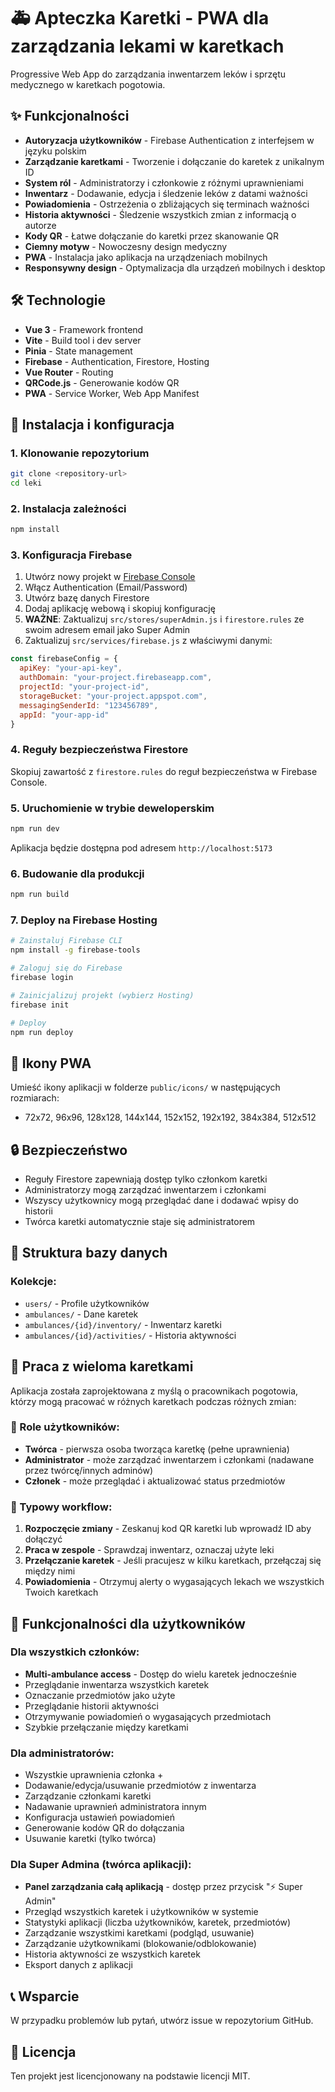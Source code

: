 # 🚑 Apteczka Karetki - PWA dla zarządzania lekami w karetkach

Progressive Web App do zarządzania inwentarzem leków i sprzętu medycznego w karetkach pogotowia.

## ✨ Funkcjonalności

- **Autoryzacja użytkowników** - Firebase Authentication z interfejsem w języku polskim
- **Zarządzanie karetkami** - Tworzenie i dołączanie do karetek z unikalnym ID
- **System ról** - Administratorzy i członkowie z różnymi uprawnieniami
- **Inwentarz** - Dodawanie, edycja i śledzenie leków z datami ważności
- **Powiadomienia** - Ostrzeżenia o zbliżających się terminach ważności
- **Historia aktywności** - Śledzenie wszystkich zmian z informacją o autorze
- **Kody QR** - Łatwe dołączanie do karetki przez skanowanie QR
- **Ciemny motyw** - Nowoczesny design medyczny
- **PWA** - Instalacja jako aplikacja na urządzeniach mobilnych
- **Responsywny design** - Optymalizacja dla urządzeń mobilnych i desktop

## 🛠️ Technologie

- **Vue 3** - Framework frontend
- **Vite** - Build tool i dev server
- **Pinia** - State management
- **Firebase** - Authentication, Firestore, Hosting
- **Vue Router** - Routing
- **QRCode.js** - Generowanie kodów QR
- **PWA** - Service Worker, Web App Manifest

## 🚀 Instalacja i konfiguracja

### 1. Klonowanie repozytorium

```bash
git clone <repository-url>
cd leki
```

### 2. Instalacja zależności

```bash
npm install
```

### 3. Konfiguracja Firebase

1. Utwórz nowy projekt w [Firebase Console](https://console.firebase.google.com)
2. Włącz Authentication (Email/Password)
3. Utwórz bazę danych Firestore
4. Dodaj aplikację webową i skopiuj konfigurację
5. **WAŻNE**: Zaktualizuj `src/stores/superAdmin.js` i `firestore.rules` ze swoim adresem email jako Super Admin
6. Zaktualizuj `src/services/firebase.js` z właściwymi danymi:

```javascript
const firebaseConfig = {
  apiKey: "your-api-key",
  authDomain: "your-project.firebaseapp.com",
  projectId: "your-project-id",
  storageBucket: "your-project.appspot.com",
  messagingSenderId: "123456789",
  appId: "your-app-id"
}
```

### 4. Reguły bezpieczeństwa Firestore

Skopiuj zawartość z `firestore.rules` do reguł bezpieczeństwa w Firebase Console.

### 5. Uruchomienie w trybie deweloperskim

```bash
npm run dev
```

Aplikacja będzie dostępna pod adresem `http://localhost:5173`

### 6. Budowanie dla produkcji

```bash
npm run build
```

### 7. Deploy na Firebase Hosting

```bash
# Zainstaluj Firebase CLI
npm install -g firebase-tools

# Zaloguj się do Firebase
firebase login

# Zainicjalizuj projekt (wybierz Hosting)
firebase init

# Deploy
npm run deploy
```

## 📱 Ikony PWA

Umieść ikony aplikacji w folderze `public/icons/` w następujących rozmiarach:
- 72x72, 96x96, 128x128, 144x144, 152x152, 192x192, 384x384, 512x512

## 🔒 Bezpieczeństwo

- Reguły Firestore zapewniają dostęp tylko członkom karetki
- Administratorzy mogą zarządzać inwentarzem i członkami
- Wszyscy użytkownicy mogą przeglądać dane i dodawać wpisy do historii
- Twórca karetki automatycznie staje się administratorem

## 🎯 Struktura bazy danych

### Kolekcje:

- `users/` - Profile użytkowników
- `ambulances/` - Dane karetek
- `ambulances/{id}/inventory/` - Inwentarz karetki
- `ambulances/{id}/activities/` - Historia aktywności

## 🔄 Praca z wieloma karetkami

Aplikacja została zaprojektowana z myślą o pracownikach pogotowia, którzy mogą pracować w różnych karetkach podczas różnych zmian:

### 👤 Role użytkowników:
- **Twórca** - pierwsza osoba tworząca karetkę (pełne uprawnienia)
- **Administrator** - może zarządzać inwentarzem i członkami (nadawane przez twórcę/innych adminów)
- **Członek** - może przeglądać i aktualizować status przedmiotów

### 📱 Typowy workflow:
1. **Rozpoczęcie zmiany** - Zeskanuj kod QR karetki lub wprowadź ID aby dołączyć
2. **Praca w zespole** - Sprawdzaj inwentarz, oznaczaj użyte leki
3. **Przełączanie karetek** - Jeśli pracujesz w kilku karetkach, przełączaj się między nimi
4. **Powiadomienia** - Otrzymuj alerty o wygasających lekach we wszystkich Twoich karetkach

## 🌟 Funkcjonalności dla użytkowników

### Dla wszystkich członków:
- **Multi-ambulance access** - Dostęp do wielu karetek jednocześnie
- Przeglądanie inwentarza wszystkich karetek
- Oznaczanie przedmiotów jako użyte
- Przeglądanie historii aktywności
- Otrzymywanie powiadomień o wygasających przedmiotach
- Szybkie przełączanie między karetkami

### Dla administratorów:
- Wszystkie uprawnienia członka +
- Dodawanie/edycja/usuwanie przedmiotów z inwentarza
- Zarządzanie członkami karetki
- Nadawanie uprawnień administratora innym
- Konfiguracja ustawień powiadomień
- Generowanie kodów QR do dołączania
- Usuwanie karetki (tylko twórca)

### Dla Super Admina (twórca aplikacji):
- **Panel zarządzania całą aplikacją** - dostęp przez przycisk "⚡ Super Admin"
- Przegląd wszystkich karetek i użytkowników w systemie
- Statystyki aplikacji (liczba użytkowników, karetek, przedmiotów)
- Zarządzanie wszystkimi karetkami (podgląd, usuwanie)
- Zarządzanie użytkownikami (blokowanie/odblokowanie)
- Historia aktywności ze wszystkich karetek
- Eksport danych z aplikacji

## 📞 Wsparcie

W przypadku problemów lub pytań, utwórz issue w repozytorium GitHub.

## 📄 Licencja

Ten projekt jest licencjonowany na podstawie licencji MIT.